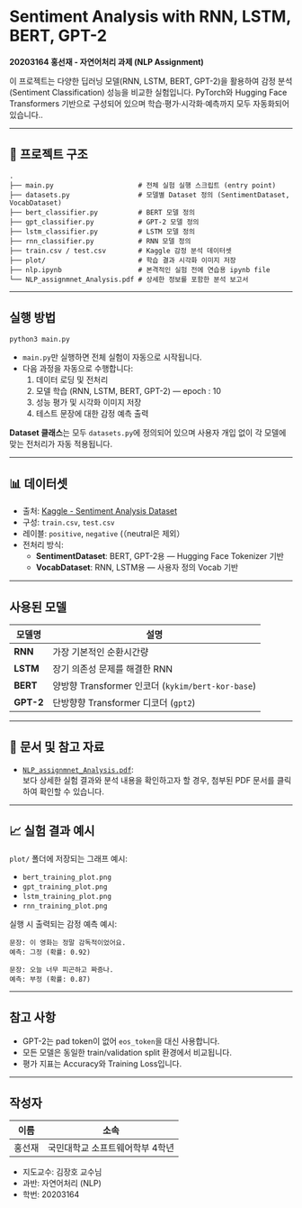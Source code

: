 # Sentiment Analysis with RNN, LSTM, BERT, GPT-2

**20203164 홍선재 - 자연어처리 과제 (NLP Assignment)**

이 프로젝트는 다양한 딥러닝 모델(RNN, LSTM, BERT, GPT-2)을 활용하여 감정 분석(Sentiment Classification) 성능을 비교한 실험입니다.
PyTorch와 Hugging Face Transformers 기반으로 구성되어 있으며 학습·평가·시각화·예측까지 모두 자동화되어 있습니다..

---

## 📁 프로젝트 구조

```
.
├── main.py                     # 전체 실험 실행 스크립트 (entry point)
├── datasets.py                 # 모델별 Dataset 정의 (SentimentDataset, VocabDataset)
├── bert_classifier.py          # BERT 모델 정의
├── gpt_classifier.py           # GPT-2 모델 정의
├── lstm_classifier.py          # LSTM 모델 정의
├── rnn_classifier.py           # RNN 모델 정의
├── train.csv / test.csv        # Kaggle 감정 분석 데이터셋
├── plot/                       # 학습 결과 시각화 이미지 저장
├── nlp.ipynb                   # 본격적인 실험 전에 연습용 ipynb file
└── NLP_assignmnet_Analysis.pdf # 상세한 정보를 포함한 분석 보고서

```

---

## 실행 방법

```bash
python3 main.py

```

- `main.py`만 실행하면 전체 실험이 자동으로 시작됩니다.
- 다음 과정을 자동으로 수행합니다:
    1. 데이터 로딩 및 전처리
    2. 모델 학습 (RNN, LSTM, BERT, GPT-2) — epoch : 10
    3. 성능 평가 및 시각화 이미지 저장
    4. 테스트 문장에 대한 감정 예측 출력

**Dataset 클래스**는 모두 `datasets.py`에 정의되어 있으며 사용자 개입 없이 각 모델에 맞는 전처리가 자동 적용됩니다.

---

## 📊 데이터셋

- 출처: [Kaggle - Sentiment Analysis Dataset](https://www.kaggle.com/datasets/abhi8923shriv/sentiment-analysis-dataset)
- 구성: `train.csv`, `test.csv`
- 레이블: `positive`, `negative` (（neutral은 제외）
- 전처리 방식:
    - **SentimentDataset**: BERT, GPT-2용 — Hugging Face Tokenizer 기반
    - **VocabDataset**: RNN, LSTM용 — 사용자 정의 Vocab 기반

---

## 사용된 모델

| 모델명 | 설명 |
| --- | --- |
| **RNN** | 가장 기본적인 순환시간량 |
| **LSTM** | 장기 의존성 문제를 해결한 RNN |
| **BERT** | 양방향 Transformer 인코더 (`kykim/bert-kor-base`) |
| **GPT-2** | 단방향향 Transformer 디코더 (`gpt2`) |

---

## 📄 문서 및 참고 자료

- [`NLP_assignmnet_Analysis.pdf`](./NLP_assignment/Assignment_1/NLP_assignmnet_Analysis.pdf):  
  보다 상세한 실험 결과와 분석 내용을 확인하고자 할 경우, 첨부된 PDF 문서를 클릭하여 확인할 수 있습니다.


---

## 📈 실험 결과 예시

`plot/` 폴더에 저장되는 그래프 예시:

- `bert_training_plot.png`
- `gpt_training_plot.png`
- `lstm_training_plot.png`
- `rnn_training_plot.png`

실행 시 출력되는 감정 예측 예시:

```
문장: 이 영화는 정말 감독적이었어요.
예측: 그정 (확률: 0.92)

문장: 오늘 너무 피곤하고 짜증나.
예측: 부정 (확률: 0.87)

```

---

## 참고 사항

- GPT-2는 pad token이 없어 `eos_token`을 대신 사용합니다.
- 모든 모델은 동일한 train/validation split 환경에서 비교됩니다.
- 평가 지표는 Accuracy와 Training Loss입니다.

---

## 작성자

| 이름 | 소속 |
| --- | --- |
| 홍선재 | 국민대학교 소프트웨어학부 4학년 |
- 지도교수: 김장호 교수님
- 과반: 자연어처리 (NLP)
- 학번: 20203164
